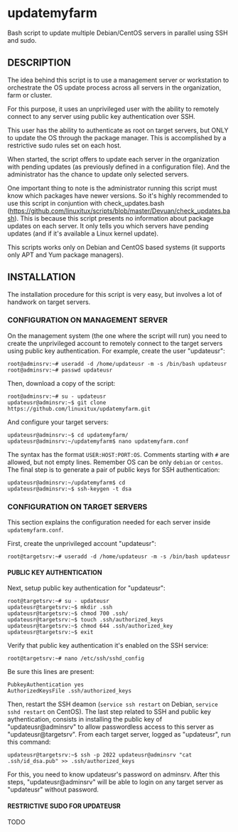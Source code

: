 # updatemyfarm
Bash script to update multiple Debian/CentOS servers in parallel using SSH and sudo.

## DESCRIPTION
The idea behind this script is to use a management server or workstation to orchestrate the OS update process across all servers in the organization, farm or cluster.

For this purpose, it uses an unprivileged user with the ability to remotely connect to any server using public key authentication over SSH.

This user has the ability to authenticate as root on target servers, but ONLY to update the OS through the package manager. This is accomplished by a restrictive sudo rules set on each host.

When started, the script offers to update each server in the organization with pending updates (as previously defined in a configuration file). And the administrator has the chance to update only selected servers.

One important thing to note is the administrator running this script must know which packages have newer versions. So it's highly recommended to use this script in conjuntion with check_updates.bash (https://github.com/linuxitux/scripts/blob/master/Devuan/check_updates.bash). This is because this script presents no information about package updates on each server. It only tells you which servers have pending updates (and if it's available a Linux kernel update).

This scripts works only on Debian and CentOS based systems (it supports only APT and Yum package managers).

## INSTALLATION
The installation procedure for this script is very easy, but involves a lot of handwork on target servers.

### CONFIGURATION ON MANAGEMENT SERVER
On the management system (the one where the script will run) you need to create the unprivileged account to remotely connect to the target servers using public key authentication. For example, create the user "updateusr":
```
root@adminsrv:~# useradd -d /home/updateusr -m -s /bin/bash updateusr
root@adminsrv:~# passwd updateusr
```
Then, download a copy of the script:
```
root@adminsrv:~# su - updateusr
updateusr@adminsrv:~$ git clone https://github.com/linuxitux/updatemyfarm.git
```
And configure your target servers:
```
updateusr@adminsrv:~$ cd updatemyfarm/
updateusr@adminsrv:~/updatemyfarm$ nano updatemyfarm.conf
```
The syntax has the format ```USER:HOST:PORT:OS```. Comments starting with ```#``` are allowed, but not empty lines. Remember OS can be only ```debian``` or ```centos```.
The final step is to generate a pair of public keys for SSH authentication:
```
updateusr@adminsrv:~/updatemyfarm$ cd
updateusr@adminsrv:~$ ssh-keygen -t dsa
```

### CONFIGURATION ON TARGET SERVERS
This section explains the configuration needed for each server inside ```updatemyfarm.conf```.

First, create the unprivileged account "updateusr":
```
root@targetsrv:~# useradd -d /home/updateusr -m -s /bin/bash updateusr
```
#### PUBLIC KEY AUTHENTICATION
Next, setup public key authentication for "updateusr":
```
root@targetsrv:~# su - updateusr
updateusr@targetsrv:~$ mkdir .ssh
updateusr@targetsrv:~$ chmod 700 .ssh/
updateusr@targetsrv:~$ touch .ssh/authorized_keys
updateusr@targetsrv:~$ chmod 644 .ssh/authorized_key
updateusr@targetsrv:~$ exit
```
Verify that public key authentication it's enabled on the SSH service:
```
root@targetsrv:~# nano /etc/ssh/sshd_config
```
Be sure this lines are present:
```
PubkeyAuthentication yes
AuthorizedKeysFile .ssh/authorized_keys
```
Then, restart the SSH deamon (```service ssh restart``` on Debian, ```service sshd restart``` on CentOS).
The last step related to SSH and public key aythentication, consists in installing the public key of "updateusr@adminsrv" to allow passwordless access to this server as "updateusr@targetsrv".
From each target server, logged as "updateusr", run this command:
```
updateusr@targetsrv:~$ ssh -p 2022 updateusr@adminsrv "cat .ssh/id_dsa.pub" >> .ssh/authorized_keys
```
For this, you need to know updateusr's password on adminsrv.
After this steps, "updateusr@adminsrv" will be able to login on any target server as "updateusr" without password. 
#### RESTRICTIVE SUDO FOR UPDATEUSR
TODO

